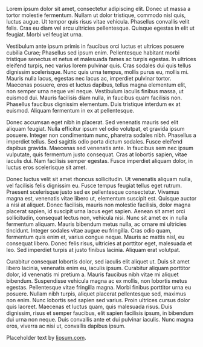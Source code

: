 Lorem ipsum dolor sit amet, consectetur adipiscing elit. Donec ut massa a tortor molestie fermentum. Nullam ut dolor tristique, commodo nisl quis, luctus augue. Ut tempor quis risus vitae vehicula. Phasellus convallis velit felis. Cras eu diam vel arcu ultricies pellentesque. Quisque egestas in elit ut feugiat. Morbi vel feugiat urna.

Vestibulum ante ipsum primis in faucibus orci luctus et ultrices posuere cubilia Curae; Phasellus sed ipsum enim. Pellentesque habitant morbi tristique senectus et netus et malesuada fames ac turpis egestas. In ultrices eleifend turpis, nec varius lorem pulvinar quis. Cras sodales dui quis tellus dignissim scelerisque. Nunc quis urna tempus, mollis purus eu, mollis mi. Mauris nulla lacus, egestas nec lacus ac, imperdiet pulvinar tortor. Maecenas posuere, eros et luctus dapibus, tellus magna elementum elit, non semper urna neque vel neque. Vestibulum iaculis finibus massa, ut euismod dui. Mauris facilisis diam nulla, in faucibus quam facilisis non. Phasellus faucibus dignissim elementum. Duis tristique interdum ex at euismod. Aliquam fermentum in ex at pellentesque.

Donec accumsan eget nibh in placerat. Sed venenatis mauris sed elit aliquam feugiat. Nulla efficitur ipsum vel odio volutpat, et gravida ipsum posuere. Integer non condimentum nunc, pharetra sodales nibh. Phasellus a imperdiet tellus. Sed sagittis odio porta dictum sodales. Fusce eleifend dapibus gravida. Maecenas sed venenatis ante. In faucibus sem nec ipsum vulputate, quis fermentum justo consequat. Cras at lobortis sapien, vitae iaculis dui. Nam facilisis semper egestas. Fusce imperdiet aliquam dolor, in luctus eros scelerisque sit amet.

Donec luctus velit sit amet rhoncus sollicitudin. Ut venenatis aliquam nulla, vel facilisis felis dignissim eu. Fusce tempus feugiat tellus eget rutrum. Praesent scelerisque justo sed ex pellentesque consectetur. Vivamus magna est, venenatis vitae libero ut, elementum suscipit est. Quisque auctor a nisi at aliquet. Donec facilisis, mauris non molestie facilisis, dolor magna placerat sapien, id suscipit urna lacus eget sapien. Aenean sit amet orci sollicitudin, consequat lectus non, vehicula nisi. Nunc sit amet ex in nulla fermentum aliquam. Mauris bibendum metus nulla, ac ornare mi ultricies tincidunt. Integer sodales vitae augue eu fringilla. Cras odio quam, fermentum quis enim et, varius congue neque. Mauris ac mattis nisl, eu consequat libero. Donec felis risus, ultricies at porttitor eget, malesuada et leo. Sed imperdiet turpis at justo finibus lacinia. Aliquam erat volutpat.

Curabitur consequat lobortis dolor, sed iaculis elit aliquet ut. Duis sit amet libero lacinia, venenatis enim eu, iaculis ipsum. Curabitur aliquam porttitor dolor, id venenatis mi pretium a. Mauris faucibus nibh vitae mi aliquet bibendum. Suspendisse vehicula magna ac ex mollis, non lobortis metus egestas. Pellentesque vitae fringilla magna. Morbi finibus porttitor urna eu posuere. Nullam nibh turpis, aliquet placerat pellentesque sed, maximus non enim. Nunc lobortis sed sapien sed varius. Proin ultrices cursus dolor quis laoreet. Maecenas et luctus quam, quis malesuada risus. Duis dignissim, risus et semper faucibus, elit sapien facilisis ipsum, in bibendum dui urna non neque. Duis convallis ante et dui pulvinar iaculis. Nunc magna eros, viverra ac nisi ut, convallis dapibus ipsum.


Placeholder text by [lipsum.com](https://www.lipsum.com/).
